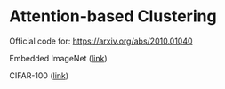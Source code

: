 # Attention-based Clustering

Official code for: https://arxiv.org/abs/2010.01040

Embedded ImageNet ([link](https://github.com/deepmind/leo/blob/de9a0c2a77dd7a42c1986b1eef18d184a86e294a/README.md#getting-the-data))

CIFAR-100 ([link](https://www.cs.toronto.edu/~kriz/cifar.html))
